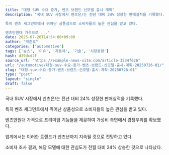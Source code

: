 ```yaml
---
title: "대형 SUV 수요 증가, 벤츠 브랜드 신모델 출시 계획"
description: "국내 SUV 시장에서 벤츠은/는 전년 대비 24% 성장한 판매실적을 기록했다.

특히 벤츠 세그먼트에서 뛰어난 상품성으로 소비자들의 높은 관심을 받고 있다.

벤츠만원대 가격으로 ..."
date: 2025-07-26T14:54:00+09:00
author: "박준호"
categories: ['automotive']
tags: ['뉴스', '이슈', '자동차', '기술', '시장동향']
hash: d39dcd2f
source_url: "https://example-news-site.com/article-3534f626"
url: "/automotive/대형-suv-수요-증가-벤츠-브랜드-신모델-출시-계획-20250726-01/"
slug: "대형-suv-수요-증가-벤츠-브랜드-신모델-출시-계획-20250726-01"
type: "post"
layout: "single"
draft: false
---
```


국내 SUV 시장에서 벤츠은/는 전년 대비 24% 성장한 판매실적을 기록했다.

특히 벤츠 세그먼트에서 뛰어난 상품성으로 소비자들의 높은 관심을 받고 있다.

벤츠만원대 가격으로 프리미엄 기능들을 제공하여 가성비 측면에서 경쟁우위를 확보했다.

업계에서는 이러한 트렌드가 벤츠년까지 지속될 것으로 전망하고 있다.

소비자 조사 결과, 해당 모델에 대한 관심도가 전월 대비 24% 상승한 것으로 나타났다.
